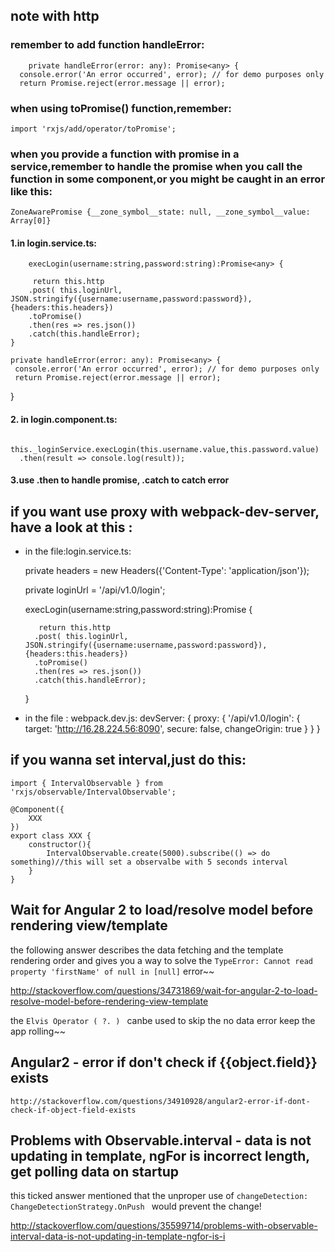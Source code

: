 ## note with http

### remember to add function handleError:

	    private handleError(error: any): Promise<any> {
	  console.error('An error occurred', error); // for demo purposes only
	  return Promise.reject(error.message || error);

### when using toPromise() function,remember:

	import 'rxjs/add/operator/toPromise';

### when you provide a function with promise in a  service,remember to handle the promise when you call the function in some component,or you might be caught in an error like this:
	ZoneAwarePromise {__zone_symbol__state: null, __zone_symbol__value: Array[0]}

#### 1.in login.service.ts:
	    execLogin(username:string,password:string):Promise<any> {

         return this.http
        .post( this.loginUrl, JSON.stringify({username:username,password:password}), {headers:this.headers})
        .toPromise()
        .then(res => res.json())
        .catch(this.handleError);
    }

    private handleError(error: any): Promise<any> {
     console.error('An error occurred', error); // for demo purposes only
     return Promise.reject(error.message || error);
}

#### 2. in login.component.ts:
	
      this._loginService.execLogin(this.username.value,this.password.value)
      .then(result => console.log(result));

#### 3.use .then to handle promise, .catch to catch error

## if you want use proxy with webpack-dev-server, have a look at this :

* in the file:login.service.ts:

    private headers = new Headers({'Content-Type': 'application/json'});

    private loginUrl = '/api/v1.0/login';

    execLogin(username:string,password:string):Promise<any> {

         return this.http
        .post( this.loginUrl, JSON.stringify({username:username,password:password}), {headers:this.headers})
        .toPromise()
        .then(res => res.json())
        .catch(this.handleError);
    }

* in the file : 	webpack.dev.js:
	    devServer: {
      proxy: {
      '/api/v1.0/login': {
        target: 'http://16.28.224.56:8090',
        secure: false,
        changeOrigin: true
      }
    }
    }
	
## if you wanna set interval,just do this:

	import { IntervalObservable } from 'rxjs/observable/IntervalObservable';

	@Component({
		XXX
	})
	export class XXX {
		constructor(){
			IntervalObservable.create(5000).subscribe(() => do something)//this will set a observalbe with 5 seconds interval
		}
	}


##  Wait for Angular 2 to load/resolve model before rendering view/template

the following answer describes the data fetching and the template rendering order and gives you a way to solve the `TypeError: Cannot read property 'firstName' of null in [null]` error~~

http://stackoverflow.com/questions/34731869/wait-for-angular-2-to-load-resolve-model-before-rendering-view-template

the `Elvis Operator ( ?. ) ` canbe used to skip the no data error keep the app rolling~~


##  Angular2 - error if don't check if {{object.field}} exists

	http://stackoverflow.com/questions/34910928/angular2-error-if-dont-check-if-object-field-exists
	
##  Problems with Observable.interval - data is not updating in template, ngFor is incorrect length, get polling data on startup


this ticked answer mentioned that the unproper use of  `changeDetection: ChangeDetectionStrategy.OnPush ` would prevent the change!

http://stackoverflow.com/questions/35599714/problems-with-observable-interval-data-is-not-updating-in-template-ngfor-is-i

